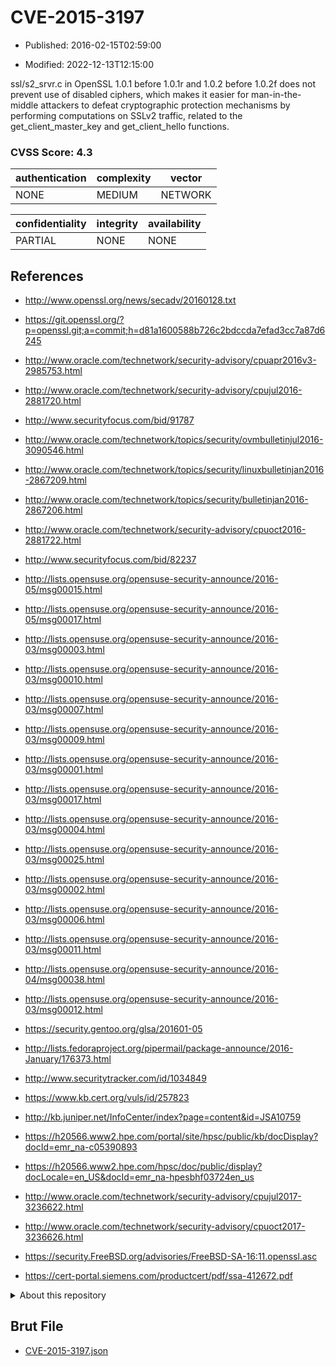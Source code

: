 # CVE-2015-3197

- Published: 2016-02-15T02:59:00

- Modified: 2022-12-13T12:15:00

ssl/s2_srvr.c in OpenSSL 1.0.1 before 1.0.1r and 1.0.2 before 1.0.2f does not prevent use of disabled ciphers, which makes it easier for man-in-the-middle attackers to defeat cryptographic protection mechanisms by performing computations on SSLv2 traffic, related to the get_client_master_key and get_client_hello functions.

### CVSS Score: **4.3**

| authentication | complexity | vector |
| --- | --- | --- |
| NONE | MEDIUM | NETWORK |

| confidentiality | integrity | availability |
| --- | --- | --- |
| PARTIAL | NONE | NONE |

## References

* http://www.openssl.org/news/secadv/20160128.txt

* https://git.openssl.org/?p=openssl.git;a=commit;h=d81a1600588b726c2bdccda7efad3cc7a87d6245

* http://www.oracle.com/technetwork/security-advisory/cpuapr2016v3-2985753.html

* http://www.oracle.com/technetwork/security-advisory/cpujul2016-2881720.html

* http://www.securityfocus.com/bid/91787

* http://www.oracle.com/technetwork/topics/security/ovmbulletinjul2016-3090546.html

* http://www.oracle.com/technetwork/topics/security/linuxbulletinjan2016-2867209.html

* http://www.oracle.com/technetwork/topics/security/bulletinjan2016-2867206.html

* http://www.oracle.com/technetwork/security-advisory/cpuoct2016-2881722.html

* http://www.securityfocus.com/bid/82237

* http://lists.opensuse.org/opensuse-security-announce/2016-05/msg00015.html

* http://lists.opensuse.org/opensuse-security-announce/2016-05/msg00017.html

* http://lists.opensuse.org/opensuse-security-announce/2016-03/msg00003.html

* http://lists.opensuse.org/opensuse-security-announce/2016-03/msg00010.html

* http://lists.opensuse.org/opensuse-security-announce/2016-03/msg00007.html

* http://lists.opensuse.org/opensuse-security-announce/2016-03/msg00009.html

* http://lists.opensuse.org/opensuse-security-announce/2016-03/msg00001.html

* http://lists.opensuse.org/opensuse-security-announce/2016-03/msg00017.html

* http://lists.opensuse.org/opensuse-security-announce/2016-03/msg00004.html

* http://lists.opensuse.org/opensuse-security-announce/2016-03/msg00025.html

* http://lists.opensuse.org/opensuse-security-announce/2016-03/msg00002.html

* http://lists.opensuse.org/opensuse-security-announce/2016-03/msg00006.html

* http://lists.opensuse.org/opensuse-security-announce/2016-03/msg00011.html

* http://lists.opensuse.org/opensuse-security-announce/2016-04/msg00038.html

* http://lists.opensuse.org/opensuse-security-announce/2016-03/msg00012.html

* https://security.gentoo.org/glsa/201601-05

* http://lists.fedoraproject.org/pipermail/package-announce/2016-January/176373.html

* http://www.securitytracker.com/id/1034849

* https://www.kb.cert.org/vuls/id/257823

* http://kb.juniper.net/InfoCenter/index?page=content&id=JSA10759

* https://h20566.www2.hpe.com/portal/site/hpsc/public/kb/docDisplay?docId=emr_na-c05390893

* https://h20566.www2.hpe.com/hpsc/doc/public/display?docLocale=en_US&docId=emr_na-hpesbhf03724en_us

* http://www.oracle.com/technetwork/security-advisory/cpujul2017-3236622.html

* http://www.oracle.com/technetwork/security-advisory/cpuoct2017-3236626.html

* https://security.FreeBSD.org/advisories/FreeBSD-SA-16:11.openssl.asc

* https://cert-portal.siemens.com/productcert/pdf/ssa-412672.pdf

<details>
<summary>About this repository</summary> 

  This repository is part of the project [Live Hack CVE](https://github.com/Live-Hack-CVE). Main website can be found [www.live-hack.org](https://www.live-hack.org) 
  
  Made by [Sn0wAlice](https://github.com/Sn0wAlice) for the people that care about security and need to have a feed of the latest CVEs. Hope you enjoy it, don't forget to star the repo and follow me on [Twitter](https://twitter.com/Sn0wAlice) and [Github](https://github.com/Sn0wAlice). And that is my [personnal website](https://www.alice-snow.me/)

  - [Home Page](https://github.com/Live-Hack-CVE)
  - [Framework](https://github.com/Live-Hack-CVE/cve-framework)
  - [CVE database](https://github.com/Live-Hack-CVE/full_database)
  - [Changelog](https://github.com/Live-Hack-CVE/Changelog)
</details>

## Brut File

* [CVE-2015-3197.json](https://raw.githubusercontent.com/Live-Hack-CVE/full_database/main/cves/2015/CVE-2015-3197.json)

